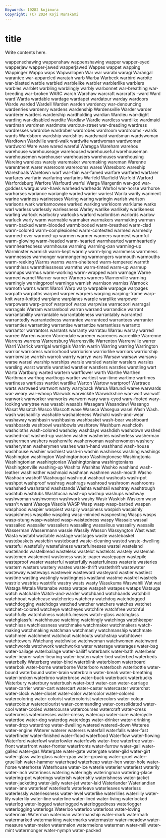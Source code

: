 ```yaml
---
Keywords: 19282 kojimura
Copyright: (C) 2024 Koji Murakami
---
```


# title

Write contents here.



wappenschawing
wappenshaw wappenshawing wapper wapper-eyed wapperjaw wapper-jawed wapperjawed Wappes wappet wapping
Wappinger Wappo waps Wapwallopen War war warabi waragi Warangal warantee
war-appareled waratah warb Warba Warbeck warbird warbite war-blasted warble warbled
warblelike warbler warblerlike warblers warbles warblet warbling warblingly warbly warbonnet
war-breathing war-breeding war-broken WARC warch Warchaw warcraft warcrafts -ward Ward
ward Warda wardable wardage wardapet wardatour warday wardcors Warde warded
Wardell Warden warden wardency war-denouncing wardenries wardenry wardens wardenship Wardensville
Warder warder warderer warders wardership wardholding wardian Wardieu war-dight warding
war-disabled wardite Wardlaw Wardle wardless wardlike wardmaid wardman wardmen wardmote
wardour-street war-dreading wardress wardresses wardrobe wardrober wardrobes wardroom wardrooms -wards
wards Wardsboro wardship wardships wardsmaid wardsman wardswoman Wardtown Wardville ward-walk
wardwite wardwoman wardwomen wardword Ware ware wared wareful Waregga Wareham
warehou warehouse warehouseage warehoused warehouseful warehouseman warehousemen warehouser warehousers warehouses
warehousing Wareing wareless warely waremaker waremaking wareman Warenne warentment warer
wareroom warerooms wares Waresboro wareship Wareshoals Waretown warf war-fain war-famed
warfare warfared warfarer warfares warfarin warfaring warfarins Warfeld Warfield Warfold
Warford Warfordsburg Warfore Warfourd warful Warga Wargentin war-god war-goddess wargus
war-hawk warhead warheads Warhol war-horse warhorse warhorses wariance wariangle waried
warier wariest Warila warily wariment warine wariness warinesses Waring waring
waringin warish warison warisons wark warkamoowee warked warking warkloom warklume
warks warl warless warlessly warlessness Warley warlike warlikely warlikeness warling
warlock warlockry warlocks warlord warlordism warlords warlow warluck warly warm
warmable warmaker warmakers warmaking warman warm-backed warm-blooded warmblooded warm-breathed warm-clad
warm-colored warm-complexioned warm-contested warmed warmedly warmed-over warmed-up warmen warmer warmers
warmest warmful warm-glowing warm-headed warm-hearted warmhearted warmheartedly warmheartedness warmhouse warming
warming-pan warming-up Warminster warmish warm-kept warmly warm-lying warmmess warmness warmnesses
warmonger warmongering warmongers warmouth warmouths warm-reeking Warms warms warm-sheltered warm-tempered
warmth warmthless warmthlessness warmths warm-tinted warm-up warmup warmups warmus warm-working
warm-wrapped warn warnage Warne warned warnel Warner warner Warners warners
Warnerville warning warningly warningproof warnings warnish warnison warniss Warnock warnoth
warns warnt Warori Warp warp warpable warpage warpages warpath warpaths
warped warper warpers warping warping-frame warp-knit warp-knitted warplane warplanes warple
warplike warpower warpowers warp-proof warproof warps warpwise warracoori warragal warragals
Warram warrambool warran warrand warrandice warrant warrantability warrantable warrantableness warrantably
warranted warrantedly warrantedness warrantee warranteed warrantees warranter warranties warranting warrantise
warrantize warrantless warranto warrantor warrantors warrants warranty warratau Warrau warray
warred warree Warren warren Warrendale warrener warreners warrenlike Warrenne Warrens
warrens Warrensburg Warrensville Warrenton Warrenville warrer Warri Warrick warrigal warrigals
Warrin warrin Warring warring Warrington warrior warrioress warriorhood warriorism warriorlike
warriors warriorship warriorwise warrish warrok warrty warryn wars Warsaw warsaw
warsaws warse warsel warship warships warsle warsled warsler warslers warsles
warsling warst warstle warstled warstler warstlers warstles warstling wart Warta
Wartburg warted wartern wartflower warth Warthe Warthen Warthman warthog warthogs
wartier wartiest war-time wartime wartimes wartiness wartless wartlet wartlike Warton
Wartow wartproof Wartrace warts wartweed wartwort warty wartyback Warua Warundi
warve warwards war-weary war-whoop Warwick warwickite Warwickshire war-wolf warwolf warwork
warworker warworks warworn wary wary-eyed wary-footed wary-looking warytree was wasabi
wasabis Wasagara Wasandawi Wasango Wasat Wasatch Wasco Wascott wase Waseca
Wasegua wasel Wash Wash. wash washability washable washableness Washaki wash-and-wear
washaway washbasin washbasins washbasket wash-bear washboard washboards washbowl washbowls washbrew
Washburn washcloth washcloths wash-colored washday washdays washdish washdown washed washed-out
washed-up washen washer washeries washerless washerman washermen washers washerwife washerwoman
washerwomen washery washeryman washerymen washes wash-hand washhand wash-house washhouse washier
washiest wash-in washin washiness washing washings Washington washington Washingtonboro Washingtonese
Washingtonia Washingtonian washingtonian Washingtoniana washingtonians Washingtonville washing-up Washita Washitas Washko
washland wash-leather washleather washmaid washman washmen wash-mouth Washo Washoan washoff
Washougal wash-out washout washouts wash-pot washpot washproof washrag washrags washroad
washroom washrooms washshed washstand washstands Washta washtail washtray washtrough washtub
washtubs Washtucna wash-up washup washups washway washwoman washwomen washwork washy
Wasir Waskish Waskom wasn wasn't wasnt Wasoga Wasola WASP Wasp
wasp wasp-barbed waspen wasphood waspier waspiest waspily waspiness waspish waspishly
waspishness wasplike waspling wasp-minded waspnesting Wasps wasps wasp-stung wasp-waisted wasp-waistedness
waspy Wassaic wassail wassailed wassailer wassailers wassailing wassailous wassailry wassails
Wasserman Wassermann wassie Wassily Wasson Wassyngton Wast wast Wasta wastabl
wastable wastage wastages waste wastebasket wastebaskets wastebin wasteboard waste-cleaning wasted
waste-dwelling wasteful wastefully wastefulness wastefulnesses wastel wasteland wastelands wastelbread wasteless
wastelot wastelots wastely wasteman wastemen wastement wasteness waste-paper wastepaper wastepile
wasteproof waster wasterful wasterfully wasterfulness wasterie wasteries wastern wasters wastery
wastes waste-thrift wastethrift wastewater wasteway wasteways wasteweir wasteword wasteyard wastier
wastiest wastine wasting wastingly wastingness wastland wastme wastrel wastrels wastrie
wastries wastrife wastry wasts wasty Wasukuma Waswahili Wat wat Wataga
Watala Watanabe watap watape watapeh watapes wataps Watauga watch watchable
Watch-and-warder watchband watchbands watchbill watchboat watchcase watchcries watchcry watchdog watchdogged
watchdogging watchdogs watched watcher watchers watches watchet watchet-colored watcheye watcheyes
watchfire watchfree watchful watchfully watchfulness watchfulnesses watch-glass watchglass watchglassful watchhouse
watching watchingly watchings watchkeeper watchless watchlessness watchmake watchmaker watchmakers watch-making
watchmaking watchman watchmanly watchmanship watchmate watchmen watchment watchout watchouts watchstrap
watchtower watchtowers Watchung watchwise watchwoman watchwomen watchword watchwords watchwork watchworks
water waterage waterages water-bag water-bailage waterbailage water-bailiff waterbank water-bath waterbear
water-bearer water-bearing water-beaten water-bed waterbed waterbeds waterbelly Waterberg water-bind waterblink
waterbloom waterboard waterbok water-borne waterborne Waterboro waterbosh waterbottle water-bound waterbound
water-brain waterbrain water-break water-breathing water-broken waterbroo waterbrose water-buck waterbuck waterbucks
Waterbury waterbury waterbush water-butt water-can water-carriage water-carrier water-cart watercart water-caster
watercaster waterchat water-clock water-closet water-color watercolor water-colored watercoloring water-colorist watercolorist
watercolors water-colour watercolour watercolourist water-commanding water-consolidated water-cool water-cooled watercourse watercourses
watercraft water-cress watercress watercresses water-cressy watercup water-cure watercycle waterdoe water-dog
waterdog waterdogs water-drinker water-drinking water-drop waterdrop water-dwelling watered watered-down Wateree
water-engine Waterer waterer waterers waterfall waterfalls water-fast waterfinder water-finished water-flood
waterflood Waterflow water-flowing Waterford waterfowl waterfowler waterfowls water-free waterfree water-front
waterfront water-fronter waterfronts water-furrow water-gall water-galled water-gas Watergate water-gate watergate
water-gild water-girt water-glass waterglass water-gray water-growing water-gruel water-gruellish water-hammer waterhead
waterheap water-hen water-hole water-horse waterhorse Waterhouse water-ice waterie waterier wateriest
waterily water-inch wateriness watering wateringly wateringman watering-place watering-pot waterings waterish
waterishly waterishness water-jacket water-jacketing water-jelly water-jet water-laid Waterlander Waterlandian water-lane
waterleaf waterleafs waterleave waterleaves waterless waterlessly waterlessness water-level waterlike waterlilies
waterlilly water-lily waterlily water-line waterline water-lined water-living waterlocked waterlog water-logged
waterlogged waterloggedness waterlogger waterlogging waterlogs Waterloo waterloo waterloos water-loving watermain
Waterman waterman watermanship water-mark watermark watermarked watermarking watermarks watermaster water-meadow
water-measure water-melon watermelon watermelons watermen water-mill water-mint watermonger water-nymph water-packed
